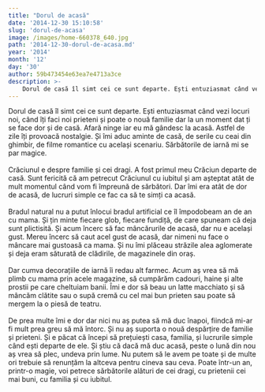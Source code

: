 ```yaml
---
title: "Dorul de acasă"
date: '2014-12-30 15:10:58'
slug: 'dorul-de-acasa'
image: /images/home-660378_640.jpg
path: '2014-12-30-dorul-de-acasa.md'
year: '2014'
month: '12'
day: '30'
author: 59b473454e63ea7e4713a3ce
description: >-
    Dorul de casă îl simt cei ce sunt departe. Ești entuziasmat când vezi locuri noi, când îți faci noi prieteni și poate o nouă familie dar la un moment dat ți se face dor și de casă. Afară ninge iar eu 
---
```

<div class="kg-card-markdown"><p>Dorul de casă îl simt cei ce sunt departe. Ești entuziasmat când vezi locuri noi, când îți faci noi prieteni și poate o nouă familie dar la un moment dat ți se face dor și de casă. Afară ninge iar eu mă gândesc la acasă. Astfel de zile îți provoacă nostalgie. Și îmi aduc aminte de casă, de serile cu ceai din ghimbir, de filme romantice cu același scenariu. Sărbătorile de iarnă mi se par magice.<br /><br />
Crăciunul e despre familie și cei dragi. A fost primul meu Crăciun departe de casă. Sunt fericită că am petrecut Crăciunul cu iubitul și am așteptat atât de mult momentul când vom fi împreună de sărbători. Dar îmi era atât de dor de acasă, de lucruri simple ce fac ca să te simți ca acasă.<br /><br />
Bradul natural nu a putut înlocui bradul artificial ce îl împodobeam an de an cu mama. Și țin minte fiecare glob, fiecare fundiță, de care spuneam că deja sunt plictisită. Și acum încerc să fac mâncărurile de acasă, dar nu e același gust. Mereu încerc să caut acel gust de acasă, dar nimeni nu face o mâncare mai gustoasă ca mama. Și nu îmi plăceau străzile alea aglomerate și deja eram săturată de clădirile, de magazinele din oraș.<br /><br />
Dar cumva decorațiile de iarnă îi redau alt farmec. Acum aș vrea să mă plimb cu mama prin acele magazine, să cumpărăm cadouri, haine și alte prostii pe care cheltuiam banii. Îmi e dor să beau un latte macchiato și să mâncăm clătite sau o supă cremă cu cel mai bun prieten sau poate să mergem la o piesă de teatru.<br /><br />
De prea multe îmi e dor dar nici nu aș putea să mă duc înapoi, fiindcă mi-ar fi mult prea greu să mă întorc. Și nu aș suporta o nouă despărțire de familie și prieteni. Și e păcat că începi să prețuiești casa, familia, și lucrurile simple când ești departe de ele. Și știu că dacă mă duc acasă, peste o lună din nou aș vrea să plec, undeva prin lume. Nu putem să le avem pe toate și de multe ori trebuie să renunțăm la altceva pentru cineva sau ceva. Poate într-un an, printr-o magie, voi petrece sărbătorile alături de cei dragi, cu prietenii cei mai buni, cu familia și cu iubitul. </p>
</div>
    